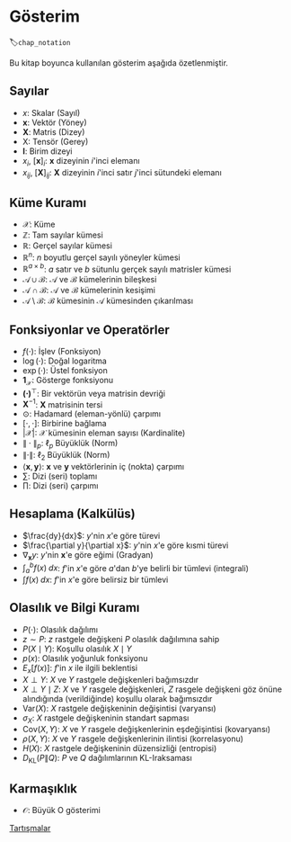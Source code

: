 # Gösterim
:label:`chap_notation`

Bu kitap boyunca kullanılan gösterim aşağıda özetlenmiştir.


## Sayılar


* $x$: Skalar (Sayıl)
* $\mathbf{x}$: Vektör (Yöney)
* $\mathbf{X}$: Matris (Dizey)
* $\mathsf{X}$: Tensör (Gerey)
* $\mathbf{I}$: Birim dizeyi
* $x_i$, $[\mathbf{x}]_i$: $\mathbf{x}$ dizeyinin $i$'inci elemanı
* $x_{ij}$, $[\mathbf{X}]_{ij}$: $\mathbf{X}$ dizeyinin $i$'inci satır $j$'inci sütundeki elemanı




## Küme Kuramı


* $\mathcal{X}$: Küme
* $\mathbb{Z}$: Tam sayılar kümesi
* $\mathbb{R}$: Gerçel sayılar kümesi
* $\mathbb{R}^n$: $n$ boyutlu gerçel sayılı yöneyler kümesi
* $\mathbb{R}^{a\times b}$: $a$ satır ve $b$ sütunlu gerçek sayılı matrisler kümesi
* $\mathcal{A}\cup\mathcal{B}$: $\mathcal{A}$ ve $\mathcal{B}$ kümelerinin bileşkesi
* $\mathcal{A}\cap\mathcal{B}$: $\mathcal{A}$ ve $\mathcal{B}$ kümelerinin kesişimi
* $\mathcal{A}\setminus\mathcal{B}$: $\mathcal{B}$ kümesinin $\mathcal{A}$ kümesinden çıkarılması


## Fonksiyonlar ve Operatörler


* $f(\cdot)$: İşlev (Fonksiyon)
* $\log(\cdot)$: Doğal logaritma
* $\exp(\cdot)$: Üstel fonksiyon
* $\mathbf{1}_\mathcal{X}$: Gösterge fonksiyonu
* $\mathbf{(\cdot)}^\top$: Bir vektörün veya matrisin devriği
* $\mathbf{X}^{-1}$: $\mathbf{X}$ matrisinin tersi
* $\odot$: Hadamard (eleman-yönlü) çarpımı
* $[\cdot, \cdot]$: Birbirine bağlama
* $\lvert \mathcal{X} \rvert$: $\mathcal{X}$ kümesinin eleman sayısı (Kardinalite)
* $\|\cdot\|_p$: $\ell_p$ Büyüklük (Norm)
* $\|\cdot\|$: $\ell_2$ Büyüklük (Norm)
* $\langle \mathbf{x}, \mathbf{y} \rangle$: $\mathbf{x}$ ve $\mathbf{y}$ vektörlerinin iç (nokta) çarpımı
* $\sum$: Dizi (seri) toplamı
* $\prod$: Dizi (seri) çarpımı


## Hesaplama (Kalkülüs)

* $\frac{dy}{dx}$: $y$'nin $x$'e göre türevi
* $\frac{\partial y}{\partial x}$: $y$'nin $x$'e göre kısmi türevi
* $\nabla_{\mathbf{x}} y$:   $y$'nin $\mathbf{x}$'e göre eğimi (Gradyan)
* $\int_a^b f(x) \;dx$: $f$'in $x$'e göre $a$'dan $b$'ye belirli bir tümlevi (integrali)
* $\int f(x) \;dx$:  $f$'in $x$'e göre belirsiz bir tümlevi

## Olasılık ve Bilgi Kuramı

* $P(\cdot)$: Olasılık dağılımı
* $z \sim P$: $z$ rastgele değişkeni $P$ olasılık dağılımına sahip
* $P(X \mid Y)$: Koşullu olasılık $X \mid Y$
* $p(x)$: Olasılık yoğunluk fonksiyonu
* ${E}_{x} [f(x)]$: $f$'in $x$ ile ilgili beklentisi
* $X \perp Y$: $X$ ve $Y$ rastgele değişkenleri bağımsızdır
* $X \perp Y \mid Z$: $X$ ve $Y$ rasgele değişkenleri, $Z$ rasgele değişkeni göz önüne alındığında (verildiğinde) koşullu olarak bağımsızdır
* $\mathrm{Var}(X)$: $X$ rastgele değişkeninin değişintisi (varyansı)
* $\sigma_X$: $X$ rastgele değişkeninin standart sapması
* $\mathrm{Cov}(X, Y)$: $X$ ve $Y$ rasgele değişkenlerinin eşdeğişintisi (kovaryansı)
* $\rho(X, Y)$: $X$ ve $Y$ rasgele değişkenlerinin ilintisi (korrelasyonu)
* $H(X)$: $X$ rastgele değişkeninin düzensizliği (entropisi)
* $D_{\mathrm{KL}}(P\|Q)$: $P$ ve $Q$ dağılımlarının KL-Iraksaması



## Karmaşıklık

* $\mathcal{O}$: Büyük O gösterimi


[Tartışmalar](https://discuss.d2l.ai/t/25)
